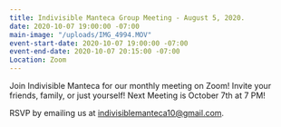 ```yaml
---
title: Indivisible Manteca Group Meeting - August 5, 2020.
date: 2020-10-07 19:00:00 -07:00
main-image: "/uploads/IMG_4994.MOV"
event-start-date: 2020-10-07 19:00:00 -07:00
event-end-date: 2020-10-07 20:15:00 -07:00
Location: Zoom
---
```


Join Indivisible Manteca for our monthly meeting on Zoom! Invite your friends, family, or just yourself!  Next Meeting is October 7th at 7 PM!

RSVP by emailing us at indivisiblemanteca10@gmail.com.